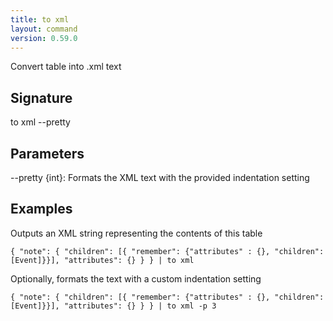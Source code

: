 ```yaml
---
title: to xml
layout: command
version: 0.59.0
---
```


Convert table into .xml text

## Signature

to xml --pretty

## Parameters

  --pretty {int}: Formats the XML text with the provided indentation setting

## Examples

Outputs an XML string representing the contents of this table
```shell
{ "note": { "children": [{ "remember": {"attributes" : {}, "children": [Event]}}], "attributes": {} } } | to xml
```

Optionally, formats the text with a custom indentation setting
```shell
{ "note": { "children": [{ "remember": {"attributes" : {}, "children": [Event]}}], "attributes": {} } } | to xml -p 3
```

